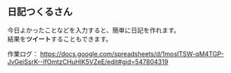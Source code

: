 ## 日記つくるさん  
今日よかったことなどを入力すると、簡単に日記を作れます。  
結果を**ツイート**することもできます。  

作業ログ：
https://docs.google.com/spreadsheets/d/1mosITSW-qM4TGP-JvGeiSsrK--lfOmtzCHuHlK5VZeE/edit#gid=547804319
